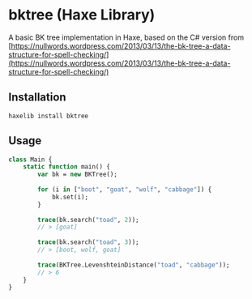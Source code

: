 bktree (Haxe Library)
=====================

A basic BK tree implementation in Haxe, based on the C# version from [https://nullwords.wordpress.com/2013/03/13/the-bk-tree-a-data-structure-for-spell-checking/](https://nullwords.wordpress.com/2013/03/13/the-bk-tree-a-data-structure-for-spell-checking/)


Installation
-------

`haxelib install bktree`


Usage
-----

```haxe
class Main {
	static function main() {
		var bk = new BKTree();
		
		for (i in ["boot", "goat", "wolf", "cabbage"]) {
			bk.set(i);
		}
		
		trace(bk.search("toad", 2));
		// > [goat]
		
		trace(bk.search("toad", 3));
		// > [boot, wolf, goat]
		
		trace(BKTree.LevenshteinDistance("toad", "cabbage"));
		// > 6
	}
}
```
